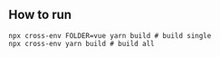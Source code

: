 ## How to run

```
npx cross-env FOLDER=vue yarn build # build single
npx cross-env yarn build # build all
```